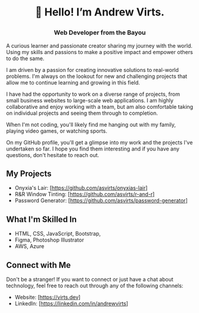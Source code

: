# <p align="center">👋 Hello! I’m Andrew Virts.</p>
### <p align="center">Web Developer from the Bayou</p>
A curious learner and passionate creator sharing my journey with the world. Using my skills and passions to make a positive impact and empower others to do the same. 

I am driven by a passion for creating innovative solutions to real-world problems. I'm always on the lookout for new and challenging projects that allow me to continue learning and growing in this field.

I have had the opportunity to work on a diverse range of projects, from small business websites to large-scale web applications. I am highly collaborative and enjoy working with a team, but am also comfortable taking on individual projects and seeing them through to completion.

When I'm not coding, you'll likely find me hanging out with my family, playing video games, or watching sports.

On my GitHub profile, you'll get a glimpse into my work and the projects I've undertaken so far. I hope you find them interesting and if you have any questions, don't hesitate to reach out.

## My Projects

- Onyxia's Lair: [https://github.com/asvirts/onyxias-lair]
- R&R Window Tinting: [https://github.com/asvirts/r-and-r]
- Password Generator: [https://github.com/asvirts/password-generator]

## What I'm Skilled In

- HTML, CSS, JavaScript, Bootstrap,
- Figma, Photoshop Illustrator
- AWS, Azure

## Connect with Me

Don't be a stranger! If you want to connect or just have a chat about technology, feel free to reach out through any of the following channels:

- Website: [https://virts.dev]
- LinkedIn: [https://linkedin.com/in/andrewvirts]
